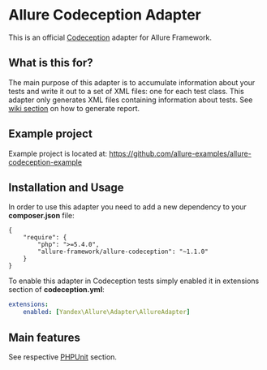 # Allure Codeception Adapter

This is an official [Codeception](http://codeception.com) adapter for Allure Framework.

## What is this for?
The main purpose of this adapter is to accumulate information about your tests and write it out to a set of XML files: one for each test class. This adapter only generates XML files containing information about tests. See [wiki section](https://github.com/allure-framework/allure-core/wiki#generating-report) on how to generate report.

## Example project
Example project is located at: https://github.com/allure-examples/allure-codeception-example

## Installation and Usage
In order to use this adapter you need to add a new dependency to your **composer.json** file:
```
{
    "require": {
	    "php": ">=5.4.0",
	    "allure-framework/allure-codeception": "~1.1.0"
    }
}
```
To enable this adapter in Codeception tests simply enabled it in extensions section of **codeception.yml**:
```yaml
extensions:
    enabled: [Yandex\Allure\Adapter\AllureAdapter]
```

## Main features
See respective [PHPUnit](https://github.com/allure-framework/allure-phpunit#advanced-features) section.

